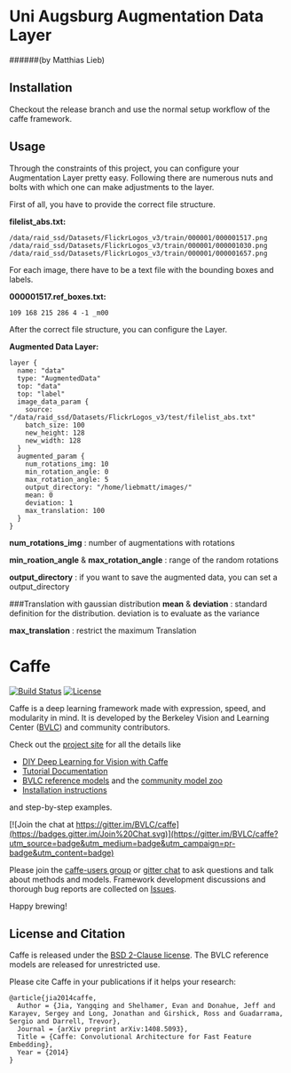 # Uni Augsburg Augmentation Data Layer
######(by Matthias Lieb)

## Installation
Checkout the release branch and use the normal setup workflow of the caffe framework.

## Usage
Through the constraints of this project, you can configure your Augmentation Layer pretty easy. 
Following there are numerous nuts and bolts with which one can make adjustments to the layer. 

First of all, you have to provide the correct file structure.

__filelist_abs.txt:__
```
/data/raid_ssd/Datasets/FlickrLogos_v3/train/000001/000001517.png
/data/raid_ssd/Datasets/FlickrLogos_v3/train/000001/000001030.png
/data/raid_ssd/Datasets/FlickrLogos_v3/train/000001/000001657.png
```

For each image, there have to be a text file with the bounding boxes and labels.

__000001517.ref_boxes.txt:__

```
109 168 215 286 4 -1 _m00
```

After the correct file structure, you can configure the Layer. 

__Augmented Data Layer:__

```
layer {
  name: "data"
  type: "AugmentedData"
  top: "data"
  top: "label"
  image_data_param {
    source: "/data/raid_ssd/Datasets/FlickrLogos_v3/test/filelist_abs.txt"
    batch_size: 100
    new_height: 128
    new_width: 128
  }
  augmented_param {
    num_rotations_img: 10
    min_rotation_angle: 0
    max_rotation_angle: 5
    output_directory: "/home/liebmatt/images/"
    mean: 0
    deviation: 1
    max_translation: 100
  }
}
````


__num_rotations_img__ : number of augmentations with rotations

__min_roation_angle__ & __max_rotation_angle__ : range of the random rotations

__output_directory__ : if you want to save the augmented data, you can set a output_directory

###Translation with gaussian distribution
__mean__ & __deviation__ : standard definition for the distribution. deviation is to evaluate as the variance

__max_translation__ : restrict the maximum Translation





# Caffe

[![Build Status](https://travis-ci.org/BVLC/caffe.svg?branch=master)](https://travis-ci.org/BVLC/caffe)
[![License](https://img.shields.io/badge/license-BSD-blue.svg)](LICENSE)

Caffe is a deep learning framework made with expression, speed, and modularity in mind.
It is developed by the Berkeley Vision and Learning Center ([BVLC](http://bvlc.eecs.berkeley.edu)) and community contributors.

Check out the [project site](http://caffe.berkeleyvision.org) for all the details like

- [DIY Deep Learning for Vision with Caffe](https://docs.google.com/presentation/d/1UeKXVgRvvxg9OUdh_UiC5G71UMscNPlvArsWER41PsU/edit#slide=id.p)
- [Tutorial Documentation](http://caffe.berkeleyvision.org/tutorial/)
- [BVLC reference models](http://caffe.berkeleyvision.org/model_zoo.html) and the [community model zoo](https://github.com/BVLC/caffe/wiki/Model-Zoo)
- [Installation instructions](http://caffe.berkeleyvision.org/installation.html)

and step-by-step examples.

[![Join the chat at https://gitter.im/BVLC/caffe](https://badges.gitter.im/Join%20Chat.svg)](https://gitter.im/BVLC/caffe?utm_source=badge&utm_medium=badge&utm_campaign=pr-badge&utm_content=badge)

Please join the [caffe-users group](https://groups.google.com/forum/#!forum/caffe-users) or [gitter chat](https://gitter.im/BVLC/caffe) to ask questions and talk about methods and models.
Framework development discussions and thorough bug reports are collected on [Issues](https://github.com/BVLC/caffe/issues).

Happy brewing!

## License and Citation

Caffe is released under the [BSD 2-Clause license](https://github.com/BVLC/caffe/blob/master/LICENSE).
The BVLC reference models are released for unrestricted use.

Please cite Caffe in your publications if it helps your research:

    @article{jia2014caffe,
      Author = {Jia, Yangqing and Shelhamer, Evan and Donahue, Jeff and Karayev, Sergey and Long, Jonathan and Girshick, Ross and Guadarrama, Sergio and Darrell, Trevor},
      Journal = {arXiv preprint arXiv:1408.5093},
      Title = {Caffe: Convolutional Architecture for Fast Feature Embedding},
      Year = {2014}
    }
